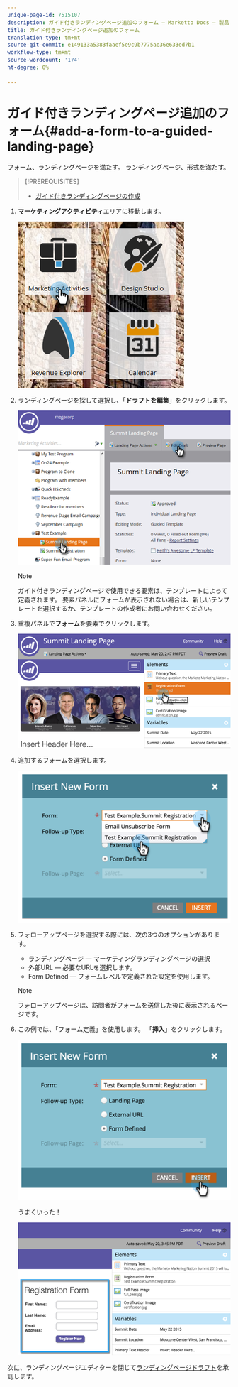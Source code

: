 ```yaml
---
unique-page-id: 7515107
description: ガイド付きランディングページ追加のフォーム — Marketto Docs — 製品ドキュメント
title: ガイド付きランディングページ追加のフォーム
translation-type: tm+mt
source-git-commit: e149133a5383faaef5e9c9b7775ae36e633ed7b1
workflow-type: tm+mt
source-wordcount: '174'
ht-degree: 0%

---
```



# ガイド付きランディングページ追加のフォーム{#add-a-form-to-a-guided-landing-page}

フォーム、ランディングページを満たす。 ランディングページ、形式を満たす。

>[!PREREQUISITES]
>
>* [ガイド付きランディングページの作成](create-a-guided-landing-page.md)

>



1. **マーケティングアクティビティ**&#x200B;エリアに移動します。

   ![](assets/one.png)

1. ランディングページを探して選択し、「**ドラフトを編集**」をクリックします。

   ![](assets/two.png)

   >[!NOTE]
   >
   >ガイド付きランディングページで使用できる要素は、テンプレートによって定義されます。 要素パネルにフォームが表示されない場合は、新しいテンプレートを選択するか、テンプレートの作成者にお問い合わせください。

1. 重複パネルで&#x200B;**フォーム**&#x200B;を要素でクリックします。

   ![](assets/image2015-5-20-15-3a37-3a55.png)

1. 追加するフォームを選択します。

   ![](assets/image2015-5-20-15-3a44-3a35.png)

1. フォローアップページを選択する際には、次の3つのオプションがあります。

   * ランディングページ — マーケティングランディングページの選択
   * 外部URL — 必要なURLを選択します。
   * Form Defined — フォームレベルで定義された設定を使用します。

   >[!NOTE]
   >
   >フォローアップページは、訪問者がフォームを送信した後に表示されるページです。

1. この例では、「フォーム定義」を使用します。 「**挿入**」をクリックします。

   ![](assets/image2015-5-20-15-3a46-3a55.png)

   うまくいった！

   ![](assets/image2015-5-20-15-3a45-3a45.png)

次に、ランディングページエディターを閉じて[ランディングページドラフト](../../../../product-docs/demand-generation/landing-pages/understanding-landing-pages/approve-unapprove-or-delete-a-landing-page.md)を承認します。
